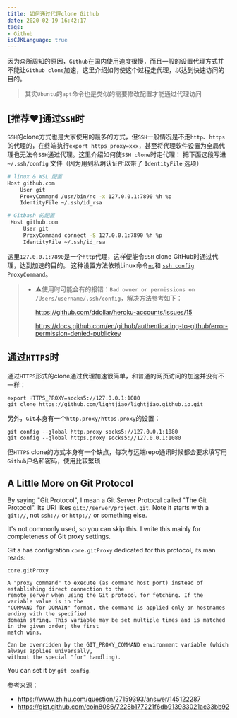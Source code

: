 ```yaml
---
title: 如何通过代理clone Github
date: 2020-02-19 16:42:17
tags:
- Github
isCJKLanguage: true
---
```


因为众所周知的原因，`Github`在国内使用速度很慢，而且一般的设置代理方式并不能让`Github clone`加速，这里介绍如何使这个过程走代理，以达到快速访问的目的。

> 其实`Ubuntu`的`apt`命令也是类似的需要修改配置才能通过代理访问



## [推荐❤️]通过`SSH`时

`SSH`的clone方式也是大家使用的最多的方式，但`SSH`一般情况是不走`http`、`https`的代理的，在终端执行`export https_proxy=xxx`，甚至将代理软件设置为全局代理也无法令`SSH`通过代理。这里介绍如何使`SSH clone`时走代理：
把下面这段写进 `~/.ssh/config` 文件（因为用到私玥认证所以带了 `IdentityFile` 选项）

```bash
# linux & WSL 配置
Host github.com
    User git
    ProxyCommand /usr/bin/nc -x 127.0.0.1:7890 %h %p
    IdentityFile ~/.ssh/id_rsa
```
```bash
# Gitbash 的配置
 Host github.com
     User git
     ProxyCommand connect -S 127.0.0.1:7890 %h %p
     IdentityFile ~/.ssh/id_rsa
```



这里`127.0.0.1:7890`是一个`http`代理，这样便能令`SSH` clone GitHub时通过代理，达到加速的目的。
这种设置方法依赖Linux命令[`nc`](https://linux.die.net/man/1/nc)和 [`ssh config`](https://linux.die.net/man/5/ssh_config) `ProxyCommand`。

> - ⚠使用时可能会有的报错：`Bad owner or permissions on /Users/username/.ssh/config`，解决方法参考如下：
>
>   https://github.com/ddollar/heroku-accounts/issues/15
>
>   https://docs.github.com/en/github/authenticating-to-github/error-permission-denied-publickey



## 通过`HTTPS`时

通过`HTTPS`形式的clone通过代理加速很简单，和普通的网页访问的加速并没有不一样：
```
export HTTPS_PROXY=socks5://127.0.0.1:1080
git clone https://github.com/lightjiao/lightjiao.github.io.git
```
另外，`Git`本身有一个`http.proxy/https.proxy`的设置：
```
git config --global http.proxy socks5://127.0.0.1:1080
git config --global https.proxy socks5://127.0.0.1:1080
```
但`HTTPS` clone的方式本身有一个缺点，每次与远端repo通讯时候都会要求填写用`Github`户名和密码，使用比较繁琐

## A Little More on Git Protocol
By saying "Git Protocol", I mean a Git Server Protocal called "The Git Protocol". Its URI likes `git://server/project.git`. Note it starts with a `git://`, not `ssh://` or `http://` or something else.

It's not commonly used, so you can skip this. I write this mainly for completeness of Git proxy settings.

Git a has configration `core.gitProxy` dedicated for this protocol, its man reads:
```
core.gitProxy

A "proxy command" to execute (as command host port) instead of establishing direct connection to the 
remote server when using the Git protocol for fetching. If the variable value is in the 
"COMMAND for DOMAIN" format, the command is applied only on hostnames ending with the specified 
domain string. This variable may be set multiple times and is matched in the given order; the first 
match wins.

Can be overridden by the GIT_PROXY_COMMAND environment variable (which always applies universally, 
without the special "for" handling).
```
You can set it by `git config`.

参考来源：
 - https://www.zhihu.com/question/27159393/answer/145122287
 - https://gist.github.com/coin8086/7228b177221f6db913933021ac33bb92
